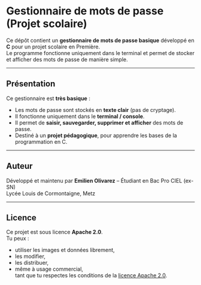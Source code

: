 # Gestionnaire de mots de passe (Projet scolaire)

Ce dépôt contient un **gestionnaire de mots de passe basique** développé en **C** pour un projet scolaire en Première.  
Le programme fonctionne uniquement dans le terminal et permet de stocker et afficher des mots de passe de manière simple.

---

## Présentation

Ce gestionnaire est **très basique** :  

- Les mots de passe sont stockés en **texte clair** (pas de cryptage).  
- Il fonctionne uniquement dans le **terminal / console**.  
- Il permet de **saisir, sauvegarder, supprimer et afficher** des mots de passe.  
- Destiné à un **projet pédagogique**, pour apprendre les bases de la programmation en C.

---

## Auteur

Développé et maintenu par **Emilien Olivarez** – Étudiant en Bac Pro CIEL (ex-SN)  
Lycée Louis de Cormontaigne, Metz

---

## Licence

Ce projet est sous licence **Apache 2.0**.  
Tu peux :  
- utiliser les images et données librement,  
- les modifier,  
- les distribuer,  
- même à usage commercial,  
tant que tu respectes les conditions de la [licence Apache 2.0](https://www.apache.org/licenses/LICENSE-2.0).

